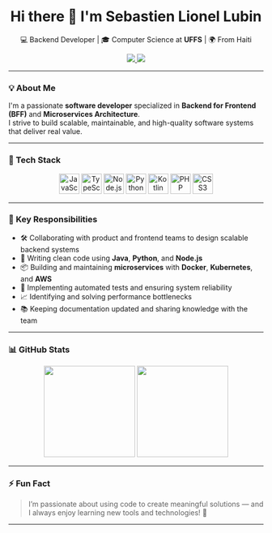 <h1 align="center">Hi there 👋 I'm Sebastien Lionel Lubin</h1>

<p align="center">
  💻 Backend Developer | 🎓 Computer Science at <strong>UFFS</strong> | 🌍 From Haiti
</p>

<p align="center">
  <a href="mailto:lubinsebastienlionel@gmail.com">
    <img src="https://img.shields.io/badge/Gmail-%23D14836.svg?style=for-the-badge&logo=gmail&logoColor=white" />
  </a>
  <a href="https://www.linkedin.com/in/sebastien-lionel-lubin-a3691b1a2/" target="_blank">
    <img src="https://img.shields.io/badge/LinkedIn-%230077B5.svg?style=for-the-badge&logo=linkedin&logoColor=white" />
  </a>
</p>

---

### 💡 About Me

I'm a passionate **software developer** specialized in **Backend for Frontend (BFF)** and **Microservices Architecture**.  
I strive to build scalable, maintainable, and high-quality software systems that deliver real value.

---

### 🔧 Tech Stack

<div align="center">
  <img src="https://cdn.jsdelivr.net/gh/devicons/devicon/icons/javascript/javascript-plain.svg" height="40" alt="JavaScript"/>
  <img src="https://cdn.jsdelivr.net/gh/devicons/devicon/icons/typescript/typescript-plain.svg" height="40" alt="TypeScript"/>
  <img src="https://cdn.jsdelivr.net/gh/devicons/devicon/icons/nodejs/nodejs-original.svg" height="40" alt="Node.js"/>
  <img src="https://cdn.jsdelivr.net/gh/devicons/devicon/icons/python/python-original.svg" height="40" alt="Python"/>
  <img src="https://cdn.jsdelivr.net/gh/devicons/devicon/icons/kotlin/kotlin-original.svg" height="40" alt="Kotlin"/>
  <img src="https://cdn.jsdelivr.net/gh/devicons/devicon/icons/php/php-original.svg" height="40" alt="PHP"/>
  <img src="https://cdn.jsdelivr.net/gh/devicons/devicon/icons/css3/css3-original.svg" height="40" alt="CSS3"/>
</div>

---

### 🧩 Key Responsibilities

- 🛠️ Collaborating with product and frontend teams to design scalable backend systems  
- 🧾 Writing clean code using **Java**, **Python**, and **Node.js**  
- 📦 Building and maintaining **microservices** with **Docker**, **Kubernetes**, and **AWS**  
- 🧪 Implementing automated tests and ensuring system reliability  
- 📈 Identifying and solving performance bottlenecks  
- 📚 Keeping documentation updated and sharing knowledge with the team  

---

### 📊 GitHub Stats

<div align="center">
  <img height="180em" src="https://github-readme-stats.vercel.app/api?username=babas175&show_icons=true&theme=tokyonight&include_all_commits=true&count_private=true"/>
  <img height="180em" src="https://github-readme-stats.vercel.app/api/top-langs/?username=babas175&layout=compact&langs_count=7&theme=tokyonight"/>
</div>

---

### ⚡ Fun Fact

> I’m passionate about using code to create meaningful solutions — and I always enjoy learning new tools and technologies! 🚀

---


